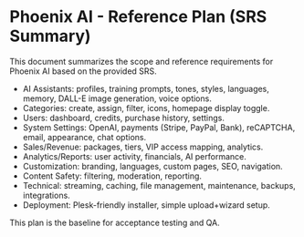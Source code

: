 # Phoenix AI - Reference Plan (SRS Summary)

This document summarizes the scope and reference requirements for Phoenix AI based on the provided SRS.

- AI Assistants: profiles, training prompts, tones, styles, languages, memory, DALL-E image generation, voice options.
- Categories: create, assign, filter, icons, homepage display toggle.
- Users: dashboard, credits, purchase history, settings.
- System Settings: OpenAI, payments (Stripe, PayPal, Bank), reCAPTCHA, email, appearance, chat options.
- Sales/Revenue: packages, tiers, VIP access mapping, analytics.
- Analytics/Reports: user activity, financials, AI performance.
- Customization: branding, languages, custom pages, SEO, navigation.
- Content Safety: filtering, moderation, reporting.
- Technical: streaming, caching, file management, maintenance, backups, integrations.
- Deployment: Plesk-friendly installer, simple upload+wizard setup.

This plan is the baseline for acceptance testing and QA.